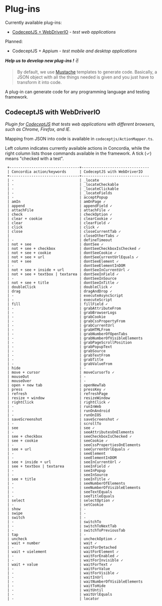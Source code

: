 # Plug-ins

Currently available plug-ins:

- [CodeceptJS + WebDriverIO](#CodeceptJS%20with%20WebDriverIO) - *test web applications*

Planned:
 - CodeceptJS + Appium - *test mobile and desktop applications*

***Help us to develop new plug-ins !*** ✌

> By default, we use [Mustache](https://github.com/janl/mustache.js) templates to generate code. Basically, a JSON object with all the things needed is given and you just have to transform it into code.

 A plug-in can generate code for any programming language and testing framework.

## CodeceptJS with WebDriverIO

*Plugin for [CodeceptJS](https://codecept.io) that tests web applications with different browsers, such as Chrome, Firefox, and IE.*

Mapping from JSON into code is available in `codeceptjs/ActionMapper.ts`.

Left column indicates currently available actions in Concordia, while the right column lists those commands available in the framework.  A tick (✓) means "checked with a test".

```
 +--------------------------------+-------------------------------
 | Concordia action/keywords      | CodeceptJS with WebDriverIO
 +--------------------------------+-------------------------------
 | -                              | _locate
 | -                              | _locateCheckable
 | -                              | _locateClickable
 | -                              | _locateFields
 | -                              | acceptPopup
 | amIn                           | amOnPage ✓
 | append                         | appendField ✓
 | attachFile                     | attachFile ✓
 | check                          | checkOption ✓
 | clear + cookie                 | clearCookie ✓
 | clear                          | clearField ✓
 | click                          | click ✓
 | close                          | closeCurrentTab ✓
 |                                | closeOtherTabs ✓
 | -                              | defineTimeout
 | not + see                      | dontSee ✓
 | not + see + checkbox           | dontSeeCheckboxIsChecked ✓
 | not + see + cookie             | dontSeeCookie ✓
 | not + see + url                | dontSeeCurrentUrlEquals ✓
 | not + see                      | dontSeeElement ✓
 | -                              | dontSeeElementInDOM
 | not + see + inside + url       | dontSeeInCurrentUrl ✓
 | not + see + textbox | textarea | dontSeeInField ✓
 | -                              | dontSeeInSource
 | not + see + title              | dontSeeInTitle ✓
 | doubleClick                    | doubleClick ✓
 | drag                           | dragAndDrop ✓
 | -                              | executeAsyncScript
 | -                              | executeScript
 | fill                           | fillField ✓
 | -                              | grabAttributeFrom
 | -                              | grabBrowserLogs
 | -                              | grabCookie
 | -                              | grabCssPropertyFrom
 | -                              | grabCurrentUrl
 | -                              | grabHTMLFrom
 | -                              | grabNumberOfOpenTabs
 | -                              | grabNumberOfVisibleElements
 | -                              | grabPageScrollPosition
 | -                              | grabPopupText
 | -                              | grabSource
 | -                              | grabTextFrom
 | -                              | grabTitle
 | -                              | grabValueFrom
 | hide                           | -
 | move + cursor                  | moveCursorTo ✓
 | mouseOut                       | -
 | mouseOver                      | -
 | open + new tab                 | openNewTab
 | press                          | pressKey ✓
 | refresh                        | refreshPage
 | resize + window                | resizeWindow
 | rightClick                     | rightClick ✓
 | -                              | runInWeb
 | -                              | runOnAndroid
 | -                              | runOnIOS
 | saveScreenshot                 | saveScreenshot ✓
 | -                              | scrollTo
 | see                            | see ✓
 | -                              | seeAttributesOnElements
 | see + checkbox                 | seeCheckboxIsChecked ✓
 | see + cookie                   | seeCookie ✓
 | -                              | seeCssPropertiesOnElements
 | see + url                      | seeCurrentUrlEquals ✓
 | -                              | seeElement
 | -                              | seeElementInDOM
 | see + inside + url             | seeInCurrentUrl ✓
 | see + textbox | textarea       | seeInField ✓
 | -                              | seeInPopup
 | -                              | seeInSource
 | see + title                    | seeInTitle ✓
 | -                              | seeNumberOfElements
 | -                              | seeNumberOfVisibleElements
 | -                              | seeTextEquals
 | -                              | seeTitleEquals
 | select                         | selectOption ✓
 | -                              | setCookie
 | show                           | -
 | swipe                          | -
 | switch                         | -
 | -                              | switchTo
 | -                              | switchToNextTab
 | -                              | switchToPreviousTab
 | tap                            | -
 | uncheck                        | uncheckOption ✓
 | wait + number                  | wait ✓
 | -                              | waitForDetached
 | wait + uielement               | waitForElement ✓
 | -                              | waitForEnabled ✓
 | -                              | waitForInvisible ✓
 | wait + value                   | waitForText ✓
 | -                              | waitForValue
 | -                              | waitForVisible ✓
 | -                              | waitInUrl
 | -                              | waitNumberOfVisibleElements
 | -                              | waitToHide
 | -                              | waitUntil
 | -                              | waitUrlEquals
 | -                              | locator
```